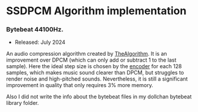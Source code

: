 # SSDPCM Algorithm implementation

### **Bytebeat 44100Hz.**

- Released: July 2024

An audio compression algorithm created by [TheAlgorithm](https://www.youtube.com/@thealgorithm). It is an improvement over DPCM (which can only add or subtract 1 to the last sample). Here the ideal step size is chosen by the [encoder](https://github.com/Sychamis/Improved-dpcm) for each 128 samples, which makes music sound clearer than DPCM, but struggles to render noise and high-pitched sounds. Nevertheless, it is still a significant improvement in quality that only requires 3% more memory.

Also I did not write the info about the bytebeat files in my dollchan bytebeat library folder.
